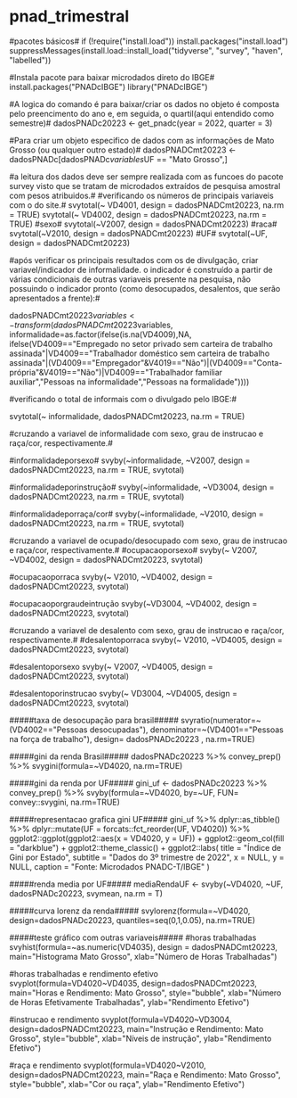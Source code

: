 # pnad_trimestral
#pacotes básicos# 
if (!require("install.load")) install.packages("install.load")
suppressMessages(install.load::install_load("tidyverse", "survey", "haven", "labelled"))

#Instala pacote para baixar microdados direto do IBGE# 
install.packages("PNADcIBGE")
library("PNADcIBGE")

#A logica do comando é para baixar/criar os dados no objeto é composta pelo preencimento do ano e, em seguida, o quartil(aqui entendido como semestre)#
dadosPNADc20223 <- get_pnadc(year = 2022, quarter = 3)

#Para criar um objeto especifico de dados com as informações de Mato Grosso (ou qualquer outro estado)# 
dadosPNADCmt20223 <- dadosPNADc[dadosPNADc$variables$UF == "Mato Grosso",] 

#a leitura dos dados deve ser sempre realizada com as funcoes do pacote survey visto que se tratam de microdados extraídos de pesquisa amostral com pesos atribuidos.# 
#verificando os números de principais variaveis com o do site.# 
svytotal(~ VD4001, design =  dadosPNADCmt20223, na.rm = TRUE)
svytotal(~ VD4002, design =  dadosPNADCmt20223, na.rm = TRUE)
#sexo#
svytotal(~V2007, design =  dadosPNADCmt20223)
#raca#
svytotal(~V2010, design =  dadosPNADCmt20223)
#UF#
svytotal(~UF, design =  dadosPNADCmt20223)

#após verificar os principais resultados com os de divulgação, criar variavel/indicador de informalidade. o indicador é construído a partir de várias condicionais de outras variaveis presente na pesquisa, não possuindo o indicador pronto (como desocupados, desalentos, que serão apresentados a frente):#

dadosPNADCmt20223$variables <- transform(dadosPNADCmt20223$variables, informalidade=as.factor(ifelse(is.na(VD4009),NA,
                                                                                         ifelse(VD4009=="Empregado no setor privado sem carteira de trabalho assinada"|VD4009=="Trabalhador doméstico sem carteira de trabalho assinada"|(VD4009=="Empregador"&V4019=="Não")|(VD4009=="Conta-própria"&V4019=="Não")|VD4009=="Trabalhador familiar auxiliar","Pessoas na informalidade","Pessoas na formalidade"))))

#verificando o total de informais com o divulgado pelo IBGE:# 

svytotal(~ informalidade, dadosPNADCmt20223, na.rm = TRUE) 

#cruzando a variavel de informalidade com sexo, grau de instrucao e raça/cor, respectivamente.# 

#informalidadeporsexo#
svyby(~informalidade, ~V2007, design =  dadosPNADCmt20223, na.rm = TRUE, svytotal)

#informalidadeporinstrução#
svyby(~informalidade, ~VD3004, design =  dadosPNADCmt20223, na.rm = TRUE, svytotal)

#informalidadeporraça/cor# 
svyby(~informalidade, ~V2010, design =  dadosPNADCmt20223, na.rm = TRUE, svytotal)

#cruzando a variavel de ocupado/desocupado com sexo, grau de instrucao e raça/cor, respectivamente.# 
#ocupacaoporsexo#
svyby(~ V2007, ~VD4002, design =  dadosPNADCmt20223, svytotal)

#ocupacaoporraca
svyby(~ V2010, ~VD4002, design =  dadosPNADCmt20223, svytotal)

#ocupacaoporgraudeintrução
svyby(~VD3004, ~VD4002, design =  dadosPNADCmt20223, svytotal)

#cruzando a variavel de desalento com sexo, grau de instrucao e raça/cor, respectivamente.# 
#desalentoporraca
svyby(~ V2010, ~VD4005, design =  dadosPNADCmt20223, svytotal)

#desalentoporsexo 
svyby(~ V2007, ~VD4005, design =  dadosPNADCmt20223, svytotal)

#desalentoporinstrucao 
svyby(~ VD3004, ~VD4005, design =  dadosPNADCmt20223, svytotal)

#####taxa de desocupação para brasil#####
svyratio(numerator=~(VD4002=="Pessoas desocupadas"), denominator=~(VD4001=="Pessoas na força de trabalho"), design= dadosPNADc20223 , na.rm=TRUE)

#####gini da renda Brasil##### 
dadosPNADc20223 %>%
convey_prep() %>% 
svygini(formula=~VD4020, na.rm=TRUE)

#####gini da renda por UF##### 
gini_uf <- dadosPNADc20223 %>%
convey_prep() %>% 
svyby(formula=~VD4020, by=~UF, FUN= convey::svygini, na.rm=TRUE)

#####representacao grafica gini UF##### 
gini_uf %>%
  dplyr::as_tibble() %>%
  dplyr::mutate(UF = forcats::fct_reorder(UF, VD4020)) %>%
  ggplot2::ggplot(ggplot2::aes(x = VD4020, y = UF)) +
  ggplot2::geom_col(fill = "darkblue") +
  ggplot2::theme_classic() +
  ggplot2::labs(
    title = "Índice de Gini por Estado",
    subtitle = "Dados do 3º trimestre de 2022",
    x = NULL,
    y = NULL,
    caption = "Fonte: Microdados PNADC-T/IBGE"
  )

#####renda media por UF#####
mediaRendaUF <- svyby(~VD4020, ~UF, dadosPNADc20223, svymean, na.rm = T)

#####curva lorenz da renda##### 
svylorenz(formula=~VD4020, design=dadosPNADc20223, quantiles=seq(0,1,0.05), na.rm=TRUE)

#####teste gráfico com outras variaveis#####
#horas trabalhadas
svyhist(formula=~as.numeric(VD4035), design = dadosPNADCmt20223, main="Histograma Mato Grosso", xlab="Número de Horas Trabalhadas")

#horas trabalhadas e rendimento efetivo 
svyplot(formula=VD4020~VD4035, design=dadosPNADCmt20223, main="Horas e Rendimento: Mato Grosso", style="bubble", xlab="Número de Horas Efetivamente Trabalhadas", ylab="Rendimento Efetivo")

#instrucao e rendimento
svyplot(formula=VD4020~VD3004, design=dadosPNADCmt20223, main="Instrução e Rendimento: Mato Grosso", style="bubble", xlab="Níveis de instrução", ylab="Rendimento Efetivo")

#raça e rendimento
svyplot(formula=VD4020~V2010, design=dadosPNADCmt20223, main="Raça e Rendimento: Mato Grosso", style="bubble", xlab="Cor ou raça", ylab="Rendimento Efetivo")


